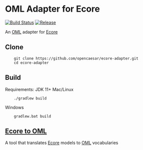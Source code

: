 # OML Adapter for Ecore

[![Build Status](https://github.com/opencaesar/ecore-adapter/actions/workflows/ci.yml/badge.svg)](https://github.com/opencaesar/ecore-adapter/actions/workflows/ci.yml)
[![Release](https://img.shields.io/github/v/release/opencaesar/ecore-adapter?label=Release)](https://github.com/opencaesar/ecore-adapter/releases/latest)

An [OML](https://opencaesar.github.io/oml) adapter for [Ecore](https://www.eclipse.org/modeling/emf/)

## Clone
```
    git clone https://github.com/opencaesar/ecore-adapter.git
    cd ecore-adapter
```
      
## Build
Requirements: JDK 11+
Mac/Linux
```
    ./gradlew build
```
Windows
```
    gradlew.bat build
```

## [Ecore to OML](ecore2oml/README.md)

A tool that translates [Ecore](https://www.eclipse.org/modeling/emf/) models to [OML](https://opencaesar.github.io/oml) vocabularies
